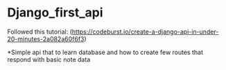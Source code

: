 # Django_first_api
Followed this tutorial: (https://codeburst.io/create-a-django-api-in-under-20-minutes-2a082a60f6f3)

*Simple api that to learn database and how to create few routes that respond with basic note data
